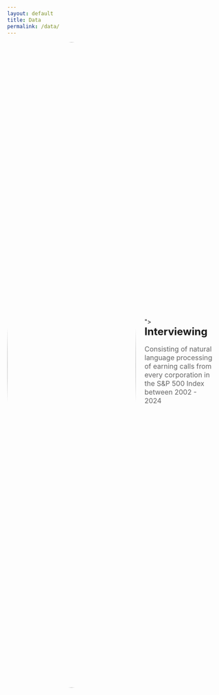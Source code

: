 ```yaml
---
layout: default
title: Data
permalink: /data/
---
```


<div style="display: flex; align-items: center; margin-bottom: 30px; margin-right: 20px;">

  <!-- Profile Image -->
  <img src="https://juliocedillo.github.io/neweconomy/assets/images/jackson.png" alt="interviewing" style="width: 300px; height: 1500px; border-radius: 50%; object-fit: cover; margin-right: 20px;">

  <!-- Profile Details -->
  <div>">

  <!-- Profile Details -->
  <div>
    <h2 style="margin: 0; font-size: 24px;">Interviewing</h2>
    <p style="font-size: 16px; color: #666;">Consisting of natural language processing of earning calls from every corporation in the S&P 500 Index between 2002 - 2024
</p>
  </div>

</div>

